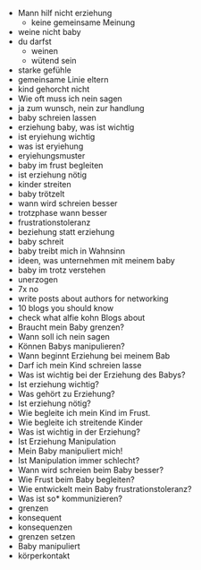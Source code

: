 - Mann hilf nicht erziehung
  - keine gemeinsame Meinung
- weine nicht baby
- du darfst
  - weinen
  - wütend sein
- starke gefühle
- gemeinsame Linie eltern
- kind gehorcht nicht
- Wie oft muss ich nein sagen
- ja zum wunsch, nein zur handlung
- baby schreien lassen
- erziehung baby, was ist wichtig
- ist eryiehung wichtig
- was ist eryiehung
- eryiehungsmuster
- baby im frust begleiten
- ist erziehung nötig
- kinder streiten
- baby trötzelt
- wann wird schreien besser
- trotzphase wann besser
- frustrationstoleranz
- beziehung statt erziehung
- baby schreit
- baby treibt mich in Wahnsinn
- ideen, was unternehmen mit meinem baby
- baby im trotz verstehen
- unerzogen
- 7x no
- write posts about authors for networking
- 10 blogs you should know
- check what alfie kohn Blogs about
- Braucht mein Baby grenzen?
- Wann soll ich nein sagen
- Können Babys manipulieren?
- Wann beginnt Erziehung bei meinem Bab
- Darf ich mein Kind schreien lasse
- Was ist wichtig bei der Erziehung des Babys?
- Ist erziehung wichtig?
- Was gehört zu Erziehung?
- Ist erziehung nötig?
- Wie begleite ich mein Kind im Frust.
- Wie begleite ich streitende Kinder
- Was ist wichtig in der Erziehung?
- Ist Erziehung Manipulation
- Mein Baby manipuliert mich!
- Ist Manipulation immer schlecht?
- Wann wird schreien beim Baby besser?
- Wie Frust beim Baby begleiten?
- Wie entwickelt mein Baby frustrationstoleranz?
- Was ist so\* kommunizieren?
- grenzen
- konsequent
- konsequenzen
- grenzen setzen
- Baby manipuliert
- körperkontakt
